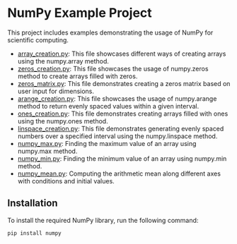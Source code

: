 # NumPy Example Project

This project includes examples demonstrating the usage of NumPy for scientific computing.

- [array_creation.py](array_creation.py): This file showcases different ways of creating arrays using the numpy.array method.
- [zeros_creation.py](zeros_creation.py): This file showcases the usage of numpy.zeros method to create arrays filled with zeros.
- [zeros_matrix.py](zeros_matrix.py): This file demonstrates creating a zeros matrix based on user input for dimensions.
- [arange_creation.py](arange_creation.py): This file showcases the usage of numpy.arange method to return evenly spaced values within a given interval.
- [ones_creation.py](ones_creation.py): This file demonstrates creating arrays filled with ones using the numpy.ones method.
- [linspace_creation.py](linspace_creation.py): This file demonstrates generating evenly spaced numbers over a specified interval using the numpy.linspace method.
- [numpy_max.py](numpy_max.py): Finding the maximum value of an array using numpy.max method.
- [numpy_min.py](numpy_min.py): Finding the minimum value of an array using numpy.min method.
- [numpy_mean.py](numpy_mean.py): Computing the arithmetic mean along different axes with conditions and initial values.

## Installation

To install the required NumPy library, run the following command:

```bash
pip install numpy
```